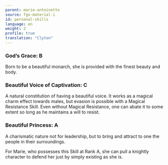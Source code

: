 ```yaml
---
parent: marie-antoinette
source: fgo-material-i
id: personal-skills
language: en
weight: 2
profile: true
translation: "Clyton"
---
```


### God’s Grace: B

Born to be a beautiful monarch, she is provided with the finest beauty and body.

### Beautiful Voice of Captivation: C

A natural constitution of having a beautiful voice. It works as a magical charm effect towards males, but evasion is possible with a Magical Resistance Skill. Even without Magical Resistance, one can abate it to some extent so long as he maintains a will to resist.

### Beautiful Princess: A

A charismatic nature not for leadership, but to bring and attract to one the people in their surroundings.

For Marie, who possesses this Skill at Rank A, she can pull a knightly character to defend her just by simply existing as she is.
